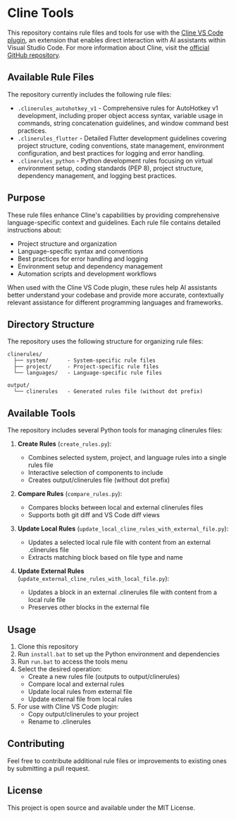 # Cline Tools

This repository contains rule files and tools for use with the [Cline VS Code plugin](https://marketplace.visualstudio.com/items?itemName=saoudrizwan.claude-dev), an extension that enables direct interaction with AI assistants within Visual Studio Code. For more information about Cline, visit the [official GitHub repository](https://github.com/cline/cline).

## Available Rule Files

The repository currently includes the following rule files:

- `.clinerules_autohotkey_v1` - Comprehensive rules for AutoHotkey v1 development, including proper object access syntax, variable usage in commands, string concatenation guidelines, and window command best practices.
- `.clinerules_flutter` - Detailed Flutter development guidelines covering project structure, coding conventions, state management, environment configuration, and best practices for logging and error handling.
- `.clinerules_python` - Python development rules focusing on virtual environment setup, coding standards (PEP 8), project structure, dependency management, and logging best practices.

## Purpose

These rule files enhance Cline's capabilities by providing comprehensive language-specific context and guidelines. Each rule file contains detailed instructions about:

- Project structure and organization
- Language-specific syntax and conventions
- Best practices for error handling and logging
- Environment setup and dependency management
- Automation scripts and development workflows

When used with the Cline VS Code plugin, these rules help AI assistants better understand your codebase and provide more accurate, contextually relevant assistance for different programming languages and frameworks.

## Directory Structure

The repository uses the following structure for organizing rule files:

```
clinerules/
  ├── system/      - System-specific rule files
  ├── project/     - Project-specific rule files
  └── languages/   - Language-specific rule files

output/
  └── clinerules   - Generated rules file (without dot prefix)
```

## Available Tools

The repository includes several Python tools for managing clinerules files:

1. **Create Rules** (`create_rules.py`):

   - Combines selected system, project, and language rules into a single rules file
   - Interactive selection of components to include
   - Creates output/clinerules file (without dot prefix)

2. **Compare Rules** (`compare_rules.py`):

   - Compares blocks between local and external clinerules files
   - Supports both git diff and VS Code diff views

3. **Update Local Rules** (`update_local_cline_rules_with_external_file.py`):

   - Updates a selected local rule file with content from an external .clinerules file
   - Extracts matching block based on file type and name

4. **Update External Rules** (`update_external_cline_rules_with_local_file.py`):
   - Updates a block in an external .clinerules file with content from a local rule file
   - Preserves other blocks in the external file

## Usage

1. Clone this repository
2. Run `install.bat` to set up the Python environment and dependencies
3. Run `run.bat` to access the tools menu
4. Select the desired operation:
   - Create a new rules file (outputs to output/clinerules)
   - Compare local and external rules
   - Update local rules from external file
   - Update external file from local rules
5. For use with Cline VS Code plugin:
   - Copy output/clinerules to your project
   - Rename to .clinerules

## Contributing

Feel free to contribute additional rule files or improvements to existing ones by submitting a pull request.

## License

This project is open source and available under the MIT License.

